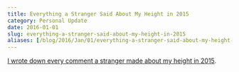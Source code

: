 ```yaml
---
title: Everything a Stranger Said About My Height in 2015
category: Personal Update
date: 2016-01-01
slug: everything-a-stranger-said-about-my-height-in-2015
aliases: [/blog/2016/Jan/01/everything-a-stranger-said-about-my-height-in-2015/]
---
```


[I wrote down every comment a stranger made about my height in 2015](http://doyouplayball.tumblr.com/post/136415496994/all-of-2015).